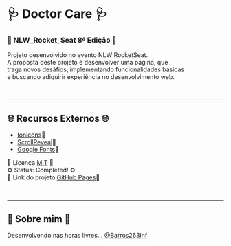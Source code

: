 #   🩺 Doctor Care 🩺
###  🚀 NLW_Rocket_Seat 8ª Edição 🚀 
<p>
    Projeto desenvolvido no evento NLW RocketSeat. <br>
    A proposta deste projeto é desenvolver uma página, que<br>
    traga novos desáfios, implementando funcionalidades básicas <br>
    e buscando adiquirir experiência no desenvolvimento web.  <br>
</p>

<br>

---

## 🌐 Recursos Externos 🌐

<p>

- [Ionicons](https://ionic.io/ionicons)🔗
- [ScrollReveal](https://scrollrevealjs.org/)🔗
- [Google Fonts](https://fonts.google.com/)🔗

</p>

<p>

📄 Licença [MIT](https://choosealicense.com/licenses/mit/) 📄 <br>
⚙️ Status: Completed! ⚙️ <br>
🔗 Link do projeto [GitHub Pages](https://barros263inf.github.io/nlw_rocket_seat/)🔗 

</p>

<br>

---

## 🤘 Sobre mim 🎸

Desenvolvendo nas horas livres...
[@Barros263inf](https://www.github.com/Barros263inf)
